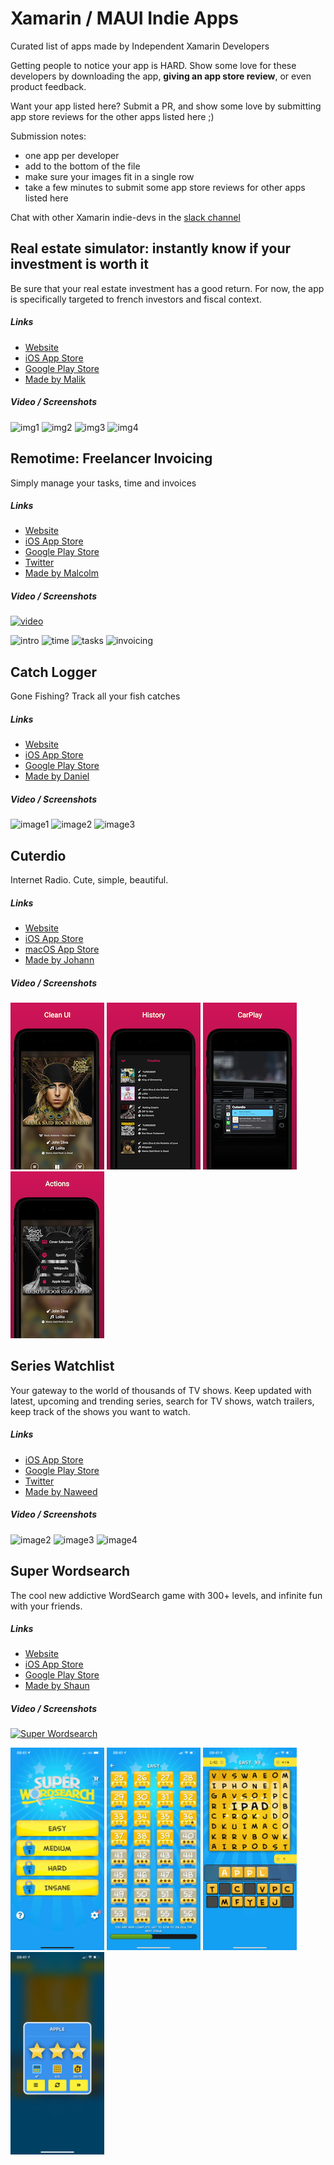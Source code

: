 # Xamarin / MAUI Indie Apps
Curated list of apps made by Independent Xamarin Developers

Getting people to notice your app is HARD. Show some love for these developers by downloading the app, **giving an app store review**, or even product feedback.

Want your app listed here? Submit a PR, and show some love by submitting app store reviews for the other apps listed here ;)

Submission notes:
- one app per developer
- add to the bottom of the file
- make sure your images fit in a single row
- take a few minutes to submit some app store reviews for other apps listed here

Chat with other Xamarin indie-devs in the [slack channel](https://xamarinchat.slack.com/archives/C02C88N50KU)


## Real estate simulator: instantly know if your investment is worth it
Be sure that your real estate investment has a good return. For now, the app is specifically targeted to french investors and fiscal context.

##### Links
- [Website](https://calculs-renta-immo.umso.co/)
- [iOS App Store](https://apps.apple.com/us/app/calculs-rentabilit%C3%A9-locative/id1540486167)
- [Google Play Store](https://play.google.com/store/apps/details?id=com.malikberkane.renta.immo&gl=FR) 
- [Made by Malik](https://twitter.com/malik_berkane)

##### Video / Screenshots

![img1](https://play-lh.googleusercontent.com/0cAcMfbLundFs40ZBBCnrQexCKuwV1Lji8z0EDb3gTOZS7-A3fpcLEKLPWLxPO5fIA=w720-h310-rw)
![img2](https://play-lh.googleusercontent.com/JKm8oh6krFRsW7FdgR3Y1hXFU1GAS7EDYLRYzB7XKW7M48B1MsrmCCfNSiRwJsVdmYpT=w720-h310-rw)
![img3](https://play-lh.googleusercontent.com/1foJy92oaVgAxClaJEywgwH9DXiHBqPd0MgSiiHZaihbw2HGEVnidF1N_b6Ot9or4g=w720-h310-rw)
![img4](https://play-lh.googleusercontent.com/jVNT4UcibAbafgz-HKkQtNdEu-Wnz9bj__GRQpeoYfFycMQpS5PV_HlSdJuy5k3Mg0E=w720-h310-rw)

## Remotime: Freelancer Invoicing
Simply manage your tasks, time and invoices

##### Links
- [Website](http://remotime.net/)
- [iOS App Store](https://apps.apple.com/us/app/remotime-freelancer-invoicing/id1488388503?ls=1)
- [Google Play Store](https://play.google.com/store/apps/details?id=com.wibcilabs.remotime) 
- [Twitter](https://twitter.com/remotimeapp)
- [Made by Malcolm](https://twitter.com/InquisitorJax)

##### Video / Screenshots
[![video](https://img.youtube.com/vi/c_VCE8bbwLw/0.jpg)](https://www.youtube.com/watch?v=c_VCE8bbwLw "Remotime")

![intro](https://play-lh.googleusercontent.com/mZ70g2UqIiXYwZLHzkpE-ZLiKB2a7-ObcCowPYMSU_RbreTbTBk_rrnt9ctl-Tj9NII=w720-h310-rw)
![time](https://play-lh.googleusercontent.com/WMVVD_9qVfwAnVQCJ-Tn_5r2q0HZByecfPCnoZh593eVE30S6fqU10SaUlM41rah7JlN=w720-h310-rw)
![tasks](https://play-lh.googleusercontent.com/7NT7I3hX_wWl9zqPFV-1arKqA499cm1qPM8s-UEBAF9vVU3mZ4PzG5scRUIsrnr1MCo=w720-h310-rw)
![invoicing](https://play-lh.googleusercontent.com/au7tSbJmnYf8Sp9wlZeCF4DUq34Cd70MEjkvB-9XeLjVEh8BpH5zOs4EBqviqWb2RA=w720-h310-rw)

## Catch Logger
Gone Fishing? Track all your fish catches

##### Links
- [Website](https://www.catchlogger.app/)
- [iOS App Store](https://apps.apple.com/us/app/catch-logger/id1526736775?itsct=apps_box_badge&itscg=30200)
- [Google Play Store](https://play.google.com/store/apps/details?id=se.hindrikes.catchlog&pcampaignid=pcampaignidMKT-Other-global-all-co-prtnr-py-PartBadge-Mar2515-1) 
- [Made by Daniel](https://twitter.com/hindrikes)

##### Video / Screenshots

![image1](https://play-lh.googleusercontent.com/7yPLTq9tpfgWz-rhlahuCU_kD5dSin-HQcCZouyr_ZmsF6K3AJYOYLeZjr5OjgvD1l0=w720-h310-rw) ![image2](https://play-lh.googleusercontent.com/4itRKe26_EEdNB_G7XAwjdGJWWUi2sG6YybFn4nudDs4QApEgtMFw08cm6dqP3tnU4A=w720-h310-rw) ![image3](https://play-lh.googleusercontent.com/A8N7HFkAAmoY4DeKhkR94snjKoGQGDlwJ_HJpLizYrIfmvrz7fzAg3rN_veZj8LU3oA=w720-h310-rw) 

## Cuterdio

Internet Radio. Cute, simple, beautiful.

##### Links

- [Website](https://cuterdio.com)
- [iOS App Store](https://apps.apple.com/app/cuterdio-internet-radio-app/id1489513385)
- [macOS App Store](https://apps.apple.com/app/cuterdio-internet-radio-app/id1489513385)
- [Made by Johann](https://suplanus.de)

##### Video / Screenshots

![Cuterdio Clean UI](Images/Cuterdio/1.png)  ![Cuterdio History](Images/Cuterdio/2.png)  ![Cuterdio Carplay](Images/Cuterdio/3.png)  ![Cuterdio Actions](Images/Cuterdio/4.png)

## Series Watchlist
Your gateway to the world of thousands of TV shows. Keep updated with latest, upcoming and trending series, search for TV shows, watch trailers, keep track of the shows you want to watch.

##### Links
- [iOS App Store](https://apps.apple.com/us/app/series-watchlist/id1314148730)
- [Google Play Store](https://play.google.com/store/apps/details?id=com.xgeno.serieswatchlist) 
- [Twitter](https://twitter.com/xgeno)
- [Made by Naweed](http://www.naweed.com/)

##### Video / Screenshots

![image2](https://play-lh.googleusercontent.com/ufs0eJ4PNTLKsqc-qvhs87V2pR-7twFDNSKEK5tH4Bm8ld6ulm3aje-udNBIrzLQdu8=w720-h310-rw)  ![image3](https://play-lh.googleusercontent.com/3pTcoK6nTAE6aj69pUTTfsh7zZq0nTjJZ0n5UhBWfzmlddniCWWZmF_sq14rrqwdkGg=w720-h310-rw)  ![image4](https://play-lh.googleusercontent.com/TdIUmGDU-7q6cFnvMk8GVlzn785poAowIU_YR779sE3390n0An7eSMglQFPeR13SD_U=w720-h310-rw)

## Super Wordsearch

The cool new addictive WordSearch game with 300+ levels, and infinite fun with your friends.

##### Links

- [Website](https://www.superwordsearch.com)
- [iOS App Store](https://apps.apple.com/us/app/super-wordsearch/id1556320007)
- [Google Play Store](https://play.google.com/store/apps/details?id=com.tinysoft.superwordsearch) 
- [Made by Shaun](https://twitter.com/Bijington)

##### Video / Screenshots

[![Super Wordsearch](https://img.youtube.com/vi/Q2mH_R41ltk/0.jpg)](https://www.youtube.com/watch?v=Q2mH_R41ltk)

![home](Images/SuperWordsearch/home.png)
![levels](Images/SuperWordsearch/levels.png)
![level](Images/SuperWordsearch/level.png)
![complete](Images/SuperWordsearch/complete.png)
